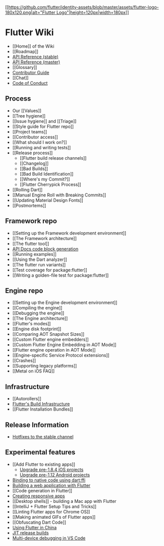 [[[https://github.com/flutter/identity-assets/blob/master/assets/flutter-logo-180x120.png|alt="Flutter Logo"|height=120px|width=180px]]](https://flutter.dev)

Flutter Wiki
============

- [[Home]] of the Wiki
- [[Roadmap]]
- [API Reference (stable)](https://api.flutter.dev)
- [API Reference (master)](https://master-docs.flutter.dev)
- [[Glossary]]
- [Contributor Guide](https://github.com/flutter/flutter/blob/master/CONTRIBUTING.md)
- [[Chat]]
- [Code of Conduct](https://github.com/flutter/flutter/blob/master/CODE_OF_CONDUCT.md)

## Process
- Our [[Values]]
- [[Tree hygiene]]
- [[Issue hygiene]] and [[Triage]]
- [[Style guide for Flutter repo]]
- [[Project teams]]
- [[Contributor access]]
- [[What should I work on?]]
- [[Running and writing tests]]
- [[Release process]]
  - [[Flutter build release channels]]
  - [[Changelog]]
  - [[Bad Builds]]
  - [[Bad Build Identification]]
  - [[Where's my Commit?]]
  - [[Flutter Cherrypick Process]]
- [[Rolling Dart]]
- [[Manual Engine Roll with Breaking Commits]]
- [[Updating Material Design Fonts]]
- [[Postmortems]]

## Framework repo
- [[Setting up the Framework development environment]]
- [[The Framework architecture]]
- [[The flutter tool]]
- [API Docs code block generation](https://github.com/flutter/flutter/tree/master/dev/snippets)
- [[Running examples]]
- [[Using the Dart analyzer]]
- [[The flutter run variants]]
- [[Test coverage for package:flutter]]
- [[Writing a golden-file test for package:flutter]]

## Engine repo
- [[Setting up the Engine development environment]]
- [[Compiling the engine]]
- [[Debugging the engine]]
- [[The Engine architecture]]
- [[Flutter's modes]]
- [[Engine disk footprint]]
- [[Comparing AOT Snapshot Sizes]]
- [[Custom Flutter engine embedders]]
- [[Custom Flutter Engine Embedding in AOT Mode]]
- [[Flutter engine operation in AOT Mode]]
- [[Engine-specific Service Protocol extensions]]
- [[Crashes]]
- [[Supporting legacy platforms]]
- [[Metal on iOS FAQ]]

## Infrastructure
- [[Autorollers]]
- [Flutter's Build Infrastructure](https://github.com/flutter/flutter/blob/master/dev/bots/README.md)
- [[Flutter Installation Bundles]]

## Release Information
- [Hotfixes to the stable channel](https://github.com/flutter/flutter/wiki/Hotfixes-to-the-Stable-Channel)

## Experimental features
- [[Add Flutter to existing apps]]
  - [Upgrade pre-1.8.4 iOS projects](https://github.com/flutter/flutter/wiki/Upgrading-Flutter-added-to-existing-iOS-Xcode-project)
  - [Upgrade pre-1.12 Android projects](https://github.com/flutter/flutter/wiki/Upgrading-pre-1.12-Android-projects)
- [Binding to native code using dart:ffi](https://flutter.dev/docs/development/platform-integration/c-interop)
- [Building a web application with Flutter](https://flutter.dev/docs/get-started/web)
- [[Code generation in Flutter]]
- [Creating responsive apps](https://flutter.dev/docs/development/ui/layout/responsive)
- [[Desktop shells]] - building a Mac app with Flutter
- [[IntelliJ + Flutter Setup Tips and Tricks]]
- [[Linting Flutter apps for Chrome OS]]
- [[Making animated GIFs of Flutter apps]]
- [[Obfuscating Dart Code]]
- [Using Flutter in China](https://flutter.dev/community/china)
- [JIT release builds](https://github.com/flutter/flutter/wiki/JIT-Release-Modes)
- [Multi-device debugging in VS Code](https://github.com/flutter/flutter/wiki/Multi-device-debugging-in-VS-Code)
